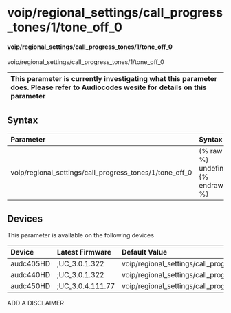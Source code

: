 ﻿---
description: voip/regional_settings/call_progress_tones/1/tone_off_0
search: false
---

# voip/regional_settings/call_progress_tones/1/tone_off_0

#### voip/regional_settings/call_progress_tones/1/tone_off_0

voip/regional_settings/call_progress_tones/1/tone_off_0


| This parameter is currently investigating what this parameter does. Please refer to Audiocodes wesite for details on this parameter | 
| :--- |

## Syntax
| Parameter | Syntax |
| :--- | :--- |
|voip/regional_settings/call_progress_tones/1/tone_off_0 | {% raw %} undefined {% endraw %}|

## Devices
This parameter is available on the following devices

| Device | Latest Firmware | Default Value |
|:---|:---|:---|
| audc405HD | ;UC_3.0.1.322 | voip/regional_settings/call_progress_tones/1/tone_off_0=400 
| audc440HD | ;UC_3.0.1.322 | voip/regional_settings/call_progress_tones/1/tone_off_0=400 
| audc450HD | ;UC_3.0.4.111.77 | voip/regional_settings/call_progress_tones/1/tone_off_0=400 

ADD A DISCLAIMER

